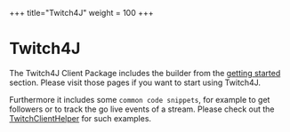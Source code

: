+++
title="Twitch4J"
weight = 100
+++

# Twitch4J

The Twitch4J Client Package includes the builder from the [getting started](../getting-started) section. Please visit those pages if you want to start using Twitch4J.

Furthermore it includes some `common code snippets`, for example to get followers or to track the go live events of a stream.
Please check out the [TwitchClientHelper](./client-helper) for such examples.
